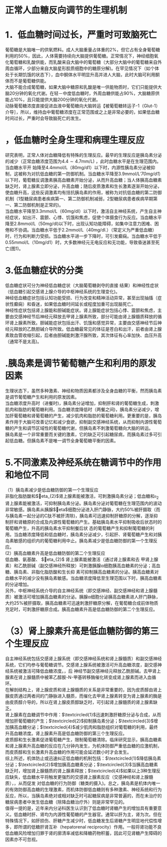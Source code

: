 # 正常人血糖反向调节的生理机制  
# 1．低血糖时间过长，严重时可致脑死亡  
葡萄糖是大脑唯一的供氧燃料。成人大脑重量占体重的$2\%$，但它占有全身葡萄糖利用的$50\%$，因此，人体需要持续向大脑提供葡萄糖。正常情况下，神经细胞氧化葡萄糖和乳酸供能，而乳酸来自大脑中的葡萄糖（大部分大脑中的葡萄糖来自外周血循环，少部分来自大脑星形胶质细胞中的糖原分解)。在罕见情况下（如个体处于长期饥饿的状态下），血中酮体水平明显升高并进人大脑，此时大脑可利用酮体而不是葡萄糖供能。  
大脑不能合成葡萄糖，如果大脑中糖原和乳酸是唯一供能物质时，它们只能提供大脑20分钟的氧化代谢。在轻－中度低血糖时，外周血糖供能占$90\%$，大脑糖原供能占$10\%$，且只能提供大脑200分钟的氧化代谢。  
动脉葡萄糖浓度直接促进血液中葡萄糖向大脑转运【被葡萄糖转运子-1（Glut-1）介导］，所以，维持血中葡萄糖浓度在正常范围或之上是非常必要的，如果低血糖时间过长，严重时会导致脑死亡的发生。  
# ，低血糖时全身生理和病理生理反应  
研究表明，正常人体对血糖降低有特殊的生理反应。最早的生理反应是胰岛素分泌的减少（正常血糖浓度范围为$4.4\sim4.7\mathrm{mm}/\mathrm{L})$ ，此时血糖水平是在生理范围内。当血糖水平开 始降至4.4mmol/L（$80\mathrm{mg/d1}$）以下时，内源性胰岛素分泌被抑制，这被称为对抗低血糖的第一防御机制。当血糖水平降至3.9mmol/L$\mathit{'70m g/d1}$）以下时，葡萄糖反调激素胰高血糖素开始分泌，从而升高血糖；当人体胰高血糖素缺乏时，肾上腺素立即分泌，升高血糖；随后皮质激素和生长激素逐渐开始分泌，使血糖升高，这些反调激素均有拮抗胰岛素的作用，被称为对抗低血糖的第二防御机制（1型糖尿病患者疾病第一、第二防御机制减弱，2型糖尿病患者疾病早期第一、第二防御机制是正常的)。  
当血糖水平降至3.3mmol/L（60mg/dl）以下时，激活自主神经系统，产生自主神经症状，如出汗、震颤、心悸、饥饿和焦虑，促使个体摄食行为反应。当血糖水平降至2.8mmol/L（50mg/dl)以下时，出现认知功能障碍，如集中注意力困难、困倦和不协调。当血糖水平低于2.2mmol/L（$40\mathrm{m}\mathrm{g/d}\mathrm{l}.$）（常定义为严重低血糖）时，行为和判断力受损。当血糖水平进一步下降时，可引发癫痫。当血糖水平低于0.55mmol/L（$10\mathrm{mg/d}1$）时，大多数神经元无电反应和无功能，导致昏迷甚至死亡(图1)。  
# 3.低血糖症状的分类  
低血糖症状可分为神经低血糖症状（大脑葡萄糖剥夺的直接 结果）和神经性症状（低血糖引起交感肾上腺介导的中枢神经系统的生理变化)。  
神经低血糖症状包括认知功能受损、行为改变和精神活动异常，甚至出现抽搐（症状性癫痫）和昏迷，如果低血糖时间延长或程度加重可出现脑死亡。  
神经性症状包括肾上腺能和胆碱能症状。肾上腺能症状包括心悸、震颤和焦虑，主要由交感神经节后神经元释放去甲肾上腺素所致，部分可能由肾上腺髓质释放的循环肾上腺素所致。胆碱能症状包括出汗、饥饿和感觉异常，主要由交感神经节后神经元释放的乙酰胆碱介导所致。低血糖最常见的体征是苍白和出汗，前者由肾上腺素致血管收缩引起，后者由胆碱能刺激汗腺所致，其次体征有心率加快、血压升高 （通常不是太高)。  
# .胰岛素是调节葡萄糖产生和利用的原发因素  
生理状态下，虽然多种激素、神经和物质因素都涉及全身血糖的平衡，然而胰岛素是调节葡萄糖产生和利用的原发因素。  
当血糖浓度升高时（进餐时)，胰岛素分泌增加，抑制肝和肾的葡萄糖生成，刺激肌肉和脂肪的葡萄糖利用。当血糖浓度降低时（两餐之间)，胰岛素分泌减少，增加肝葡萄糖和肾葡萄糖的产生，减少肌肉和脂肪的葡萄糖利用。更重要的是，胰岛素作用于大脑可改善记忆和减少食欲，抑制副交感神经系统，从而抑制内源性葡萄糖的产生和调节区域性的葡萄糖代谢，但胰岛素不刺激葡萄糖向大脑的转运。  
胰岛素是一个非常重要而关键的激素，它的缺乏可引起糖尿病，而胰岛素过多可引起低血糖。但胰岛素不是唯一调节全身葡萄糖平衡的因素。  
# 5.不同激素及神经系统在糖调节中的作用和地位不同  
（1）胰岛素减少是低血糖防御的第一个生理反应  
非脂化脂肪酸和$eta_{2}$肾上腺素能被激活，可刺激胰岛素分泌；低血糖和$\mathfrak{a}_{2}$肾上腺素能被激活，可抑制胰岛素分泌。胰岛素分泌对葡萄糖在生理范围内的波动非常敏感。胰岛素从胰腺$eta$细胞分泌进入肝门静脉，大约$50\%$被肝摄取（而与胰岛素一起分泌的C肽不被肝清除)，胰岛素可迅速抑制肝糖原的分解，逐渐抑制肝和肾糖原的合成及内源性葡萄糖的产生。基础胰岛素水平抑制吸收后状态时的葡萄糖产生，升高的胰岛素水平抑制餐后状 态的葡萄糖产生和抑制葡萄糖的利用。当血糖浓度降低和低血糖时，胰岛素分泌减少，引起肝、肾葡萄糖产生和对胰岛素敏感的组织内的葡萄糖利用中止。胰岛素减少是低血糖防御的第一个生理反应。  
(2）胰高血糖素升高是低血糖防御的第二个生理反应  
低血糖、氨基酸、 $eta_{2}$ 肾上腺素能被激活（通过肾上腺素和去 甲肾上腺素）和乙酰胆碱（副交感神经所释放）可刺激胰腺$\upalpha$细胞胰高血糖素的分泌；高血糖、胰岛素、非脂化脂肪酸和生长抑 素可抑制胰高血糖素的分泌。胰高血糖素对血糖水平的减少没有胰岛素敏感。当血糖浓度降低至生理范围以下时，胰高血糖素的分泌增加。  
另外，中枢神经系统介导的自主神经系统（即交感神经、副交感神经和肾上腺髓质）被激活可增加胰高血糖素的分泌。胰腺$\upalpha$细胞分泌胰高血糖素进人肝门静脉，大约$25\%$被肝摄取，胰高血糖素可迅速刺激肝糖原分解，在葡萄糖合成前体物质充足时，可刺激肝糖原合成。胰高血糖素升高是低血糖防御的第二个生理反应。  
# （3）肾上腺素升高是低血糖防御的第三个生理反应  
自主神经系统包括交感肾上腺系统（即交感神经系统和肾上腺髓质）和副交感神经系统，它们均参与葡萄糖调节。交感肾上腺系统被激活可升高血糖浓度，副交感神经系统被激活可降低血糖浓度。，后 神经节副交感神经元释放乙酰胆碱。去甲肾上腺素在肾上腺髓质中被苯乙醇胺-N-甲基转移酶催化转变成肾上腺素而进入血循环。  
在解剖结构上，肾上腺皮质和肾上腺髓质的关系是非常重要的，因为皮质醇由肾上腺皮质通过两者间的门静脉进入髓质，而催化去甲肾上腺素转变为肾上腺素的酶是由皮质醇介导的，所以在肾上腺皮质醇缺乏时，可引起肾上腺髓质的肾上腺素缺乏。  
肾上腺素在血糖调节中作用：$\textcircled{1}$迅速刺激肝糖原分泌与合成，从而增加肝葡萄糖的产生；$\textcircled{2}$抑制胰岛素分泌；$\textcircled{3}$增加胰高血糖分泌；$\textcircled{4}$减少肌肉和脂肪组织对葡萄糖的利用，最终升高血糖浓度。肾上腺素升高是低血糖防御的第三个生理反应。  
皮质醇和生长激素促进葡萄糖产生，限制葡萄糖清除。临床研究显示，胰高血糖素和肾上腺素升高血糖的反应在几分钟内发生，为机体防御严重低血糖的应激机制，而皮质醇和生长激素升高血糖的作用可能会延迟数小时才会发生。  
综上所述，机体防止或迅速纠正低血糖的机制包括：$\textcircled{1}$降低胰岛素分泌；$\textcircled{2}$增加胰高血糖素分泌；$\textcircled{3}$当胰高血糖素缺乏时，增加肾上腺髓质的肾上腺素释放；$\textcircled{4}$如果以上3种生理反应缺失，低血糖水平将触发更强烈的交感肾上腺素反应（交感神经和肾上腺髓质），，从而促发 对低血糖的行为防御（糖类的摄入)。总之，胰岛素是机体内唯一的有效防御高血糖的生理激素，而机体防御低血糖则有多种激素、神经系统和行为反应，所以，当胰岛素绝对或相对缺乏时弓起糖尿病是非常普遍的，而在未治疗的糖尿病患者中发生低血糖（除降血糖治疗外）则是非常罕见的。  
值得一提的是，近年来内分泌科医生认识到了低血糖时肾糖产生的增加具有重要意义。低血糖时肝、肾均为内源性葡萄糖的产生器官。通常以肝为主，肾为次。但在特殊情况下，如肝损伤、肝糖产生减少时，低血糖发生后肾糖产生明显地代偿性增多，即所谓的低糖肝肾互补（hepatorenal reciprocity）作用。一般将肾功能不良低血糖风险增加归罪于肾的廓清率减低和降糖药物积蓄，因此可见肾糖产生障碍的因素亦不可忽视。  
